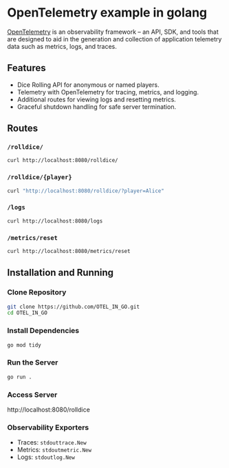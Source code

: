 # OpenTelemetry example in golang
[OpenTelemetry](https://opentelemetry.io/) is an observability framework – an API, SDK, and tools that are designed to aid in the generation and collection of application telemetry data such as metrics, logs, and traces.
## Features
- Dice Rolling API for anonymous or named players.
- Telemetry with OpenTelemetry for tracing, metrics, and logging.
- Additional routes for viewing logs and resetting metrics.
- Graceful shutdown handling for safe server termination.

## Routes
### `/rolldice/`
```bash
curl http://localhost:8080/rolldice/
```
### `/rolldice/{player}`
```bash
curl "http://localhost:8080/rolldice/?player=Alice"
```
### `/logs`
```bash
curl http://localhost:8080/logs
```
### `/metrics/reset`
```bash
curl http://localhost:8080/metrics/reset
```
## Installation and Running
### Clone Repository
```bash
git clone https://github.com/OTEL_IN_GO.git
cd OTEL_IN_GO
```
### Install Dependencies
```bash
go mod tidy
```
### Run the Server
```bash
go run .
```
### Access Server
http://localhost:8080/rolldice

### Observability Exporters
- Traces: `stdouttrace.New`
- Metrics: `stdoutmetric.New`
- Logs: `stdoutlog.New`
